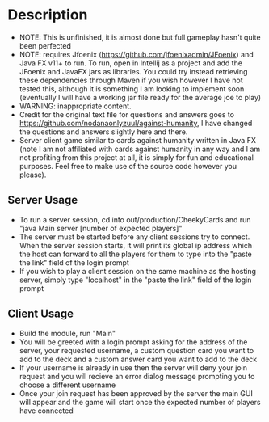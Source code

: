 # Description

- NOTE: This is unfinished, it is almost done but full gameplay hasn't quite been perfected
- NOTE: requires Jfoenix (https://github.com/jfoenixadmin/JFoenix) and Java FX v11+ to run. To run, open in Intellij as a project and add the JFoenix and JavaFX jars as libraries. You could try instead retrieving these dependencies through Maven if you wish however I have not tested this, although it is something I am looking to implement soon (eventually I will have a working jar file ready for the average joe to play)
- WARNING: inappropriate content. 
- Credit for the original text file for questions and answers goes to https://github.com/nodanaonlyzuul/against-humanity, I have changed the questions and answers slightly here and there. 
- Server client game similar to cards against humanity written in Java FX (note I am not affiliated with cards against humanity in any way and I am not profiting from this project at all, it is simply for fun and educational purposes. Feel free to make use of the source code however you please).

## Server Usage

- To run a server session, cd into out/production/CheekyCards and run "java Main server [number of expected players]"
- The server must be started before any client sessions try to connect. When the server session starts, it will print its global ip address which the host can forward to all the players for them to type into the "paste the link" field of the login prompt
- If you wish to play a client session on the same machine as the hosting server, simply type "localhost" in the "paste the link" field of the login prompt

## Client Usage

- Build the module, run "Main"
- You will be greeted with a login prompt asking for the address of the server, your requested username, a custom question card you want to add to the deck and a custom answer card you want to add to the deck
- If your username is already in use then the server will deny your join request and you will recieve an error dialog message prompting you to choose a different username
- Once your join request has been approved by the server the main GUI will appear and the game will start once the expected number of players have connected
